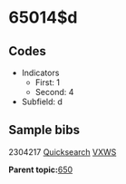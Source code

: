 # 65014$d

## Codes

-   Indicators
    -   First: 1
    -   Second: 4
-   Subfield: d

## Sample bibs

2304217 [Quicksearch](https://search.library.yale.edu/catalog/2304217) [VXWS](http://prodorbis.library.yale.edu:7014/vxws/GetHoldingsService?bibId=2304217)

**Parent topic:**[650](../../tags/650/650.md)

